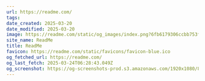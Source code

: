 ```yaml
---
url: https://readme.com/
tags: 
date_created: 2025-03-20
date_modified: 2025-03-20
image: https://readme.com/static/og_images/index.png?6fb6179306ccbb753f1d9cdbf12c9c1b02045015
site_name: ReadMe
title: ReadMe
favicon: https://readme.com/static/favicons/favicon-blue.ico
og_fetched_url: https://readme.com/
og_last_fetch: 2025-03-24T06:28:43.049Z
og_screenshot: https://og-screenshots-prod.s3.amazonaws.com/1920x1080/80/false/3da530510d50eecac6ed735edb45ccfacec40a2172733661867b6d655dc942a0.jpeg
---
```

